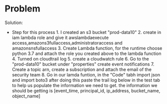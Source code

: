 # Problem




Solution:


- Step for this process
        1. I created an s3 bucket "prod-data10"
        2. create in iam lambda role and give it awslambdaexecute access,amazons3fullaccess,administratoraccess and amazonsnsfullaccess
        3. Create Lambda function, for the runtime choose python 3.7 and attach the role you created above to the lambda function
        4. Turned on cloudtrail log 
        5. create a cloudwatch rule
        6. Go to the "prod-data10" bucket under "properties" create event notifications
        7. Create a topic arn, create a subscription and attach the email of the security team
        8. Go in our lamda funtion, in the "Code" tabh import json and import boto3 after doing this paste the trail log below in the test tab to help us populate the information we need to get. the information we should be getting is [event_time, principal_id, ip_address, bucket_name, object_name]

  

